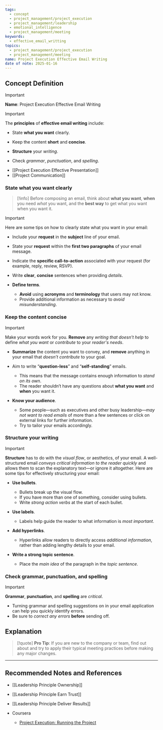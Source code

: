 ```yaml
---
tags:
  - concept
  - project_management/project_execution
  - project_management/leadership
  - emotional_intelligence
  - project_management/meeting
keywords:
  - effective_email_writting
topics:
  - project_management/project_execution
  - project_management/meeting
name: Project Execution Effective Email Writing
date of note: 2025-01-16
---
```


## Concept Definition

>[!important]
>**Name**: Project Execution Effective Email Writing


>[!important] 
>The **principles** of **effective email writing** include:
> 
> - State **what you want** clearly.
>     
> - Keep the content **short** and **concise**.
>     
> - **Structure** your *writing*.
>     
> - Check *grammar*, *punctuation*, and *spelling*.

- [[Project Execution Effective Presentation]]
- [[Project Communication]]

### State what you want clearly

>[!info]
>Before composing an email, think about **what you want**, **when** you need *what* you want, and the **best way** to get what you want when you want it. 

>[!important]
> Here are some tips on how to clearly state what you want in your email:
> 
> - Include your **request** in the **subject** line of your email.
>     
> - State your **request** within the **first two paragraphs** of your email message.
>     
> - Indicate the **specific call-to-action** associated with your request (for example, reply, review, RSVP).
>     
> - Write **clear**, **concise** sentences when providing *details*.
>     
> - **Define terms**. 
> 	- **Avoid** using **acronyms** and **terminology** that users may not know. 
> 	- Provide additional information as necessary to *avoid misunderstanding*.

### Keep the content concise

>[!important]
>Make your words work for you. **Remove** any *writing that doesn’t help* to define *what you want* or *contribute* to your *reader's needs*.
> 
> - **Summarize** the content you want to convey, and **remove** anything in your email that *doesn’t contribute* to your goal.
>     
> - Aim to write “**question-less**” and “**self-standing**” emails. 
> 	- This means that the message contains enough information to *stand on its own*. 
> 	- The reader shouldn’t have any questions about **what you want** and **when** you want it.
>     
> - **Know your audience**. 
> 	- Some people—such as executives and other busy leadership—*may not want to read emails* of more than a few sentences or click on external links for further information. 
> 	- Try to tailor your emails accordingly.


### Structure your writing

>[!important]
>**Structure** has to do with the *visual flow*, or aesthetics, of your email. A well-structured email *conveys critical information to the reader quickly* and allows them to scan the explanatory text—or ignore it altogether. Here are some tips for effectively structuring your email:
> 
> - **Use bullets**. 
> 	- Bullets break up the visual flow. 
> 	- If you have more than one of something, consider using bullets. 
> 	- Write *strong action verbs* at the start of each bullet.
>     
> - **Use labels**. 
> 	- Labels help guide the reader to what information is *most important*. 
>     
> - **Add hyperlinks**. 
> 	- Hyperlinks allow readers to directly access *additional information*, rather than adding lengthy details to your email.
>     
> - **Write a strong topic sentence**. 
> 	- Place the *main idea* of the paragraph in the *topic sentence*.
> 

### Check grammar, punctuation, and spelling

>[!important]
>**Grammar**, **punctuation**, and **spelling** are *critical*. 
>
>- Turning grammar and spelling suggestions on in your email application can help you quickly identify errors. 
>- Be sure to *correct any errors* **before** sending off.




## Explanation

>[!quote]
>**Pro Tip**: If you are new to the company or team, find out about and try to apply their typical meeting practices before making any major changes.







-----------
##  Recommended Notes and References


- [[Leadership Principle Ownership]]
- [[Leadership Principle Earn Trust]]
- [[Leadership Principle Deliver Results]]


- Coursera
	- [Project Execution: Running the Project](https://www.coursera.org/learn/project-execution-google/home/welcome)
